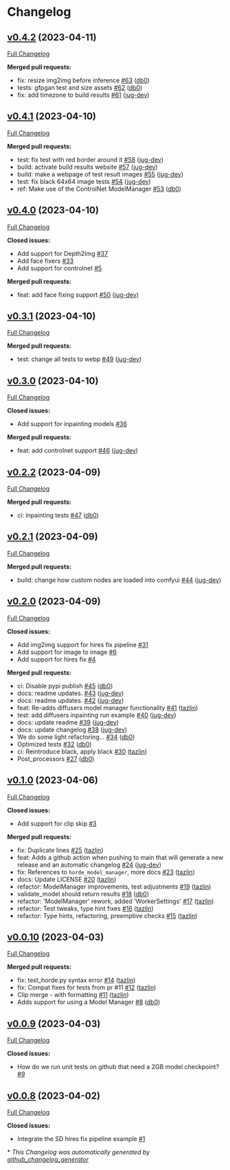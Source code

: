 # Changelog

## [v0.4.2](https://github.com/jug-dev/hordelib/tree/v0.4.2) (2023-04-11)

[Full Changelog](https://github.com/jug-dev/hordelib/compare/v0.4.1...v0.4.2)

**Merged pull requests:**

- fix: resize img2img before inference [\#63](https://github.com/jug-dev/hordelib/pull/63) ([db0](https://github.com/db0))
- tests: gfpgan test and size assets [\#62](https://github.com/jug-dev/hordelib/pull/62) ([db0](https://github.com/db0))
- fix: add timezone to build results [\#61](https://github.com/jug-dev/hordelib/pull/61) ([jug-dev](https://github.com/jug-dev))

## [v0.4.1](https://github.com/jug-dev/hordelib/tree/v0.4.1) (2023-04-10)

[Full Changelog](https://github.com/jug-dev/hordelib/compare/v0.4.0...v0.4.1)

**Merged pull requests:**

- test: fix test with red border around it [\#58](https://github.com/jug-dev/hordelib/pull/58) ([jug-dev](https://github.com/jug-dev))
- build: activate build results website [\#57](https://github.com/jug-dev/hordelib/pull/57) ([jug-dev](https://github.com/jug-dev))
- build: make a webpage of test result images [\#55](https://github.com/jug-dev/hordelib/pull/55) ([jug-dev](https://github.com/jug-dev))
- test: fix black 64x64 image tests [\#54](https://github.com/jug-dev/hordelib/pull/54) ([jug-dev](https://github.com/jug-dev))
- ref: Make use of the ControlNet ModelManager [\#53](https://github.com/jug-dev/hordelib/pull/53) ([db0](https://github.com/db0))

## [v0.4.0](https://github.com/jug-dev/hordelib/tree/v0.4.0) (2023-04-10)

[Full Changelog](https://github.com/jug-dev/hordelib/compare/v0.3.1...v0.4.0)

**Closed issues:**

- Add support for Depth2Img [\#37](https://github.com/jug-dev/hordelib/issues/37)
- Add face fixers [\#33](https://github.com/jug-dev/hordelib/issues/33)
- Add support for controlnet [\#5](https://github.com/jug-dev/hordelib/issues/5)

**Merged pull requests:**

- feat: add face fixing support [\#50](https://github.com/jug-dev/hordelib/pull/50) ([jug-dev](https://github.com/jug-dev))

## [v0.3.1](https://github.com/jug-dev/hordelib/tree/v0.3.1) (2023-04-10)

[Full Changelog](https://github.com/jug-dev/hordelib/compare/v0.3.0...v0.3.1)

**Merged pull requests:**

- test: change all tests to webp [\#49](https://github.com/jug-dev/hordelib/pull/49) ([jug-dev](https://github.com/jug-dev))

## [v0.3.0](https://github.com/jug-dev/hordelib/tree/v0.3.0) (2023-04-10)

[Full Changelog](https://github.com/jug-dev/hordelib/compare/v0.2.2...v0.3.0)

**Closed issues:**

- Add support for inpainting models [\#36](https://github.com/jug-dev/hordelib/issues/36)

**Merged pull requests:**

- feat: add controlnet support [\#46](https://github.com/jug-dev/hordelib/pull/46) ([jug-dev](https://github.com/jug-dev))

## [v0.2.2](https://github.com/jug-dev/hordelib/tree/v0.2.2) (2023-04-09)

[Full Changelog](https://github.com/jug-dev/hordelib/compare/v0.2.1...v0.2.2)

**Merged pull requests:**

- ci: inpainting tests [\#47](https://github.com/jug-dev/hordelib/pull/47) ([db0](https://github.com/db0))

## [v0.2.1](https://github.com/jug-dev/hordelib/tree/v0.2.1) (2023-04-09)

[Full Changelog](https://github.com/jug-dev/hordelib/compare/v0.2.0...v0.2.1)

**Merged pull requests:**

- build: change how custom nodes are loaded into comfyui [\#44](https://github.com/jug-dev/hordelib/pull/44) ([jug-dev](https://github.com/jug-dev))

## [v0.2.0](https://github.com/jug-dev/hordelib/tree/v0.2.0) (2023-04-09)

[Full Changelog](https://github.com/jug-dev/hordelib/compare/v0.1.0...v0.2.0)

**Closed issues:**

- Add img2img support for hires fix pipeline [\#31](https://github.com/jug-dev/hordelib/issues/31)
- Add support for image to image [\#6](https://github.com/jug-dev/hordelib/issues/6)
- Add support for hires fix [\#4](https://github.com/jug-dev/hordelib/issues/4)

**Merged pull requests:**

- ci: Disable pypi publish [\#45](https://github.com/jug-dev/hordelib/pull/45) ([db0](https://github.com/db0))
- docs: readme updates. [\#43](https://github.com/jug-dev/hordelib/pull/43) ([jug-dev](https://github.com/jug-dev))
- docs: readme updates. [\#42](https://github.com/jug-dev/hordelib/pull/42) ([jug-dev](https://github.com/jug-dev))
- feat: Re-adds diffusers model manager functionality [\#41](https://github.com/jug-dev/hordelib/pull/41) ([tazlin](https://github.com/tazlin))
- test: add diffusers inpainting run example [\#40](https://github.com/jug-dev/hordelib/pull/40) ([jug-dev](https://github.com/jug-dev))
- docs: update readme [\#39](https://github.com/jug-dev/hordelib/pull/39) ([jug-dev](https://github.com/jug-dev))
- docs: update changelog [\#38](https://github.com/jug-dev/hordelib/pull/38) ([jug-dev](https://github.com/jug-dev))
- We do some light refactoring... [\#34](https://github.com/jug-dev/hordelib/pull/34) ([db0](https://github.com/db0))
- Optimized tests [\#32](https://github.com/jug-dev/hordelib/pull/32) ([db0](https://github.com/db0))
- ci: Reintroduce black, apply black  [\#30](https://github.com/jug-dev/hordelib/pull/30) ([tazlin](https://github.com/tazlin))
- Post\_processors [\#27](https://github.com/jug-dev/hordelib/pull/27) ([db0](https://github.com/db0))

## [v0.1.0](https://github.com/jug-dev/hordelib/tree/v0.1.0) (2023-04-06)

[Full Changelog](https://github.com/jug-dev/hordelib/compare/v0.0.10...v0.1.0)

**Closed issues:**

- Add support for clip skip [\#3](https://github.com/jug-dev/hordelib/issues/3)

**Merged pull requests:**

- fix: Duplicate lines [\#25](https://github.com/jug-dev/hordelib/pull/25) ([tazlin](https://github.com/tazlin))
- feat: Adds a github action when pushing to main that will generate a new release and an automatic changelog [\#24](https://github.com/jug-dev/hordelib/pull/24) ([jug-dev](https://github.com/jug-dev))
- fix: References to `horde_model_manager`, more docs [\#23](https://github.com/jug-dev/hordelib/pull/23) ([tazlin](https://github.com/tazlin))
- docs: Update LICENSE [\#20](https://github.com/jug-dev/hordelib/pull/20) ([tazlin](https://github.com/tazlin))
- refactor: ModelManager improvements, test adjustments [\#19](https://github.com/jug-dev/hordelib/pull/19) ([tazlin](https://github.com/tazlin))
- validate\_model should return results [\#18](https://github.com/jug-dev/hordelib/pull/18) ([db0](https://github.com/db0))
- refactor: 'ModelManager' rework, added 'WorkerSettings' [\#17](https://github.com/jug-dev/hordelib/pull/17) ([tazlin](https://github.com/tazlin))
- refactor: Test tweaks, type hint fixes [\#16](https://github.com/jug-dev/hordelib/pull/16) ([tazlin](https://github.com/tazlin))
- refactor: Type hints, refactoring, preemptive checks [\#15](https://github.com/jug-dev/hordelib/pull/15) ([tazlin](https://github.com/tazlin))

## [v0.0.10](https://github.com/jug-dev/hordelib/tree/v0.0.10) (2023-04-03)

[Full Changelog](https://github.com/jug-dev/hordelib/compare/v0.0.9...v0.0.10)

**Merged pull requests:**

- fix: test\_horde.py syntax error [\#14](https://github.com/jug-dev/hordelib/pull/14) ([tazlin](https://github.com/tazlin))
- fix: Compat fixes for tests from pr \#11 [\#12](https://github.com/jug-dev/hordelib/pull/12) ([tazlin](https://github.com/tazlin))
- Clip merge - with formatting [\#11](https://github.com/jug-dev/hordelib/pull/11) ([tazlin](https://github.com/tazlin))
- Adds support for using a Model Manager  [\#8](https://github.com/jug-dev/hordelib/pull/8) ([db0](https://github.com/db0))

## [v0.0.9](https://github.com/jug-dev/hordelib/tree/v0.0.9) (2023-04-03)

[Full Changelog](https://github.com/jug-dev/hordelib/compare/v0.0.8...v0.0.9)

**Closed issues:**

- How do we run unit tests on github that need a 2GB model checkpoint? [\#9](https://github.com/jug-dev/hordelib/issues/9)

## [v0.0.8](https://github.com/jug-dev/hordelib/tree/v0.0.8) (2023-04-02)

[Full Changelog](https://github.com/jug-dev/hordelib/compare/e3eae1c452e0f3145af3b8b62c14c377b3136f7b...v0.0.8)

**Closed issues:**

- Integrate the SD hires fix pipeline example [\#1](https://github.com/jug-dev/hordelib/issues/1)



\* *This Changelog was automatically generated by [github_changelog_generator](https://github.com/github-changelog-generator/github-changelog-generator)*
